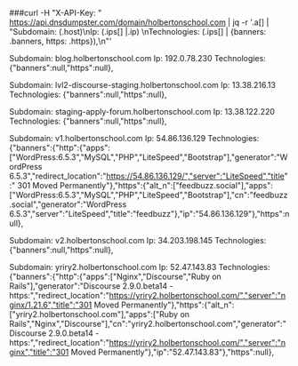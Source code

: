 ###curl -H "X-API-Key: " https://api.dnsdumpster.com/domain/holbertonschool.com | jq -r '.a[] | "Subdomain: \(.host)\nIp: \(.ips[] |.ip) \nTechnologies: \(.ips[] | {banners: .banners, https: .https}),\n"'

Subdomain: blog.holbertonschool.com
Ip: 192.0.78.230 
Technologies: {"banners":null,"https":null},

Subdomain: lvl2-discourse-staging.holbertonschool.com
Ip: 13.38.216.13 
Technologies: {"banners":null,"https":null},

Subdomain: staging-apply-forum.holbertonschool.com
Ip: 13.38.122.220 
Technologies: {"banners":null,"https":null},

Subdomain: v1.holbertonschool.com
Ip: 54.86.136.129 
Technologies: {"banners":{"http":{"apps":["WordPress:6.5.3","MySQL","PHP","LiteSpeed","Bootstrap"],"generator":"WordPress 6.5.3","redirect_location":"https://54.86.136.129/","server":"LiteSpeed","title":" 301 Moved Permanently"},"https":{"alt_n":["feedbuzz.social"],"apps":["WordPress:6.5.3","MySQL","PHP","LiteSpeed","Bootstrap"],"cn":"feedbuzz.social","generator":"WordPress 6.5.3","server":"LiteSpeed","title":"feedbuzz"},"ip":"54.86.136.129"},"https":null},

Subdomain: v2.holbertonschool.com
Ip: 34.203.198.145 
Technologies: {"banners":null,"https":null},

Subdomain: yriry2.holbertonschool.com
Ip: 52.47.143.83 
Technologies: {"banners":{"http":{"apps":["Nginx","Discourse","Ruby on Rails"],"generator":"Discourse 2.9.0.beta14 - https:","redirect_location":"https://yriry2.holbertonschool.com/","server":"nginx/1.21.6","title":"301 Moved Permanently"},"https":{"alt_n":["yriry2.holbertonschool.com"],"apps":["Ruby on Rails","Nginx","Discourse"],"cn":"yriry2.holbertonschool.com","generator":"Discourse 2.9.0.beta14 - https:","redirect_location":"https://yriry2.holbertonschool.com/","server":"nginx","title":"301 Moved Permanently"},"ip":"52.47.143.83"},"https":null},

